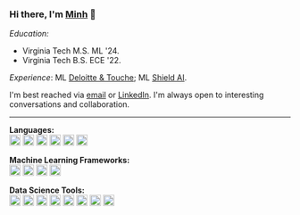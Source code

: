 ### Hi there, I'm [Minh](https://mnguyen0226.github.io/) 👋

_Education:_

- Virginia Tech M.S. ML '24.
- Virginia Tech B.S. ECE '22.

_Experience_: ML [Deloitte & Touche](https://www2.deloitte.com/us/en/pages/consulting/topics/cortex-ai-platform.html); ML [Shield AI](https://shield.ai/).<br>

I'm best reached via [email](https://mnguyen0226.github.io/contact) or [LinkedIn](https://www.linkedin.com/in/minhbtnguyen/). I'm always open to interesting conversations and collaboration.

---

**Languages:**<br>
<code><img height="20" src="https://external-content.duckduckgo.com/iu/?u=https%3A%2F%2Flogos-download.com%2Fwp-content%2Fuploads%2F2016%2F10%2FPython_logo_icon.png&f=1&nofb=1"></code>
<code><img height="20" src="https://external-content.duckduckgo.com/iu/?u=https%3A%2F%2Fwebforpc.com%2Fwp-content%2Fuploads%2F2018%2F03%2Fc-plus-plus-program-logo-image.png&f=1&nofb=1"></code>
<code><img height="20" src="https://external-content.duckduckgo.com/iu/?u=https%3A%2F%2Fwallpapercave.com%2Fwp%2Fwp4521293.png&f=1&nofb=1"></code>
<code><img height="20" src="https://cdn-icons-png.flaticon.com/512/226/226777.png"></code>
<code><img height="20" src="https://static.cdnlogo.com/logos/c/27/c.svg"></code>
<code><img height="20" src="https://upload.wikimedia.org/wikipedia/commons/6/6a/JavaScript-logo.png"></code>

**Machine Learning Frameworks:**<br>
<code><img height="20" src="https://pytorch.org/assets/images/pytorch-logo.png"></code>
<code><img height="20" src="https://upload.wikimedia.org/wikipedia/commons/thumb/2/2d/Tensorflow_logo.svg/957px-Tensorflow_logo.svg.png"></code>
<code><img height="20" src="https://upload.wikimedia.org/wikipedia/commons/thumb/a/ae/Keras_logo.svg/1200px-Keras_logo.svg.png"></code>
<code><img height="20" src="https://upload.wikimedia.org/wikipedia/commons/thumb/0/05/Scikit_learn_logo_small.svg/2560px-Scikit_learn_logo_small.svg.png"></code>

**Data Science Tools:**<br>
<code><img height="20" src="https://upload.wikimedia.org/wikipedia/commons/thumb/5/53/OpenCV_Logo_with_text.png/487px-OpenCV_Logo_with_text.png"></code>
<code><img height="20" src="https://user-images.githubusercontent.com/67586773/105040771-43887300-5a88-11eb-9f01-bee100b9ef22.png"></code>
<code><img height="20" src="https://caiodonalisio.com/static/blog/posts/cadernos/matplotlib/cover.png"></code>
<code><img height="20" src="https://upload.wikimedia.org/wikipedia/commons/thumb/e/ed/Pandas_logo.svg/2560px-Pandas_logo.svg.png"></code>
<code><img height="20" src="https://upload.wikimedia.org/wikipedia/commons/thumb/8/8a/Plotly-logo.png/800px-Plotly-logo.png"></code>
<code><img height="20" src="https://user-images.githubusercontent.com/315810/92254613-279c8000-ee9f-11ea-9b73-5622a7d95f3f.png"></code>
<code><img height="20" src="https://upload.wikimedia.org/wikipedia/commons/thumb/b/b2/SCIPY_2.svg/1200px-SCIPY_2.svg.png"></code>
<code><img height="20" src="https://sixfeetup.com/blog/an-introduction-to-beautifulsoup/@@images/27e8bf2a-5469-407e-b84d-5cf53b1b0bb6.png"></code>
